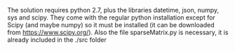 The solution requires python 2.7, plus the libraries datetime, json, numpy, sys and scipy. They come with the regular python installation except for Scipy (and maybe numpy) so it must be installed (it can be downloaded from https://www.scipy.org/). Also the file sparseMatrix.py is necessary, it is already included in the ./src folder
